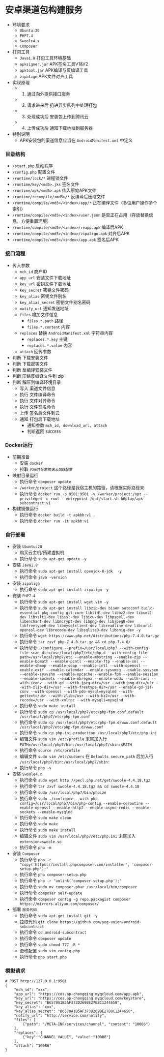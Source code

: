 # 安卓渠道包构建服务

- 环境要求 
    - `Ubuntu:20`
    - `PHP7.4`
    - `Swoole4.x`
    - `Composer`
- 打包工具
    - `Java1.8` 打包工具环境基础
    - `apksigner.jar` APK签名工具V1&V2
    - `apktool.jar` APK编译与反编译工具
    - `zipalign` APK文件对齐工具
- 实现原理
    - 1. 通过向外提供接口服务
    - 2. 请求进来后 扔进异步队列中处理打包
    - 3. 处理成功后 安装包上传到腾讯云
    - 4. 上传成功后 通知下载地址到服务器
- 特别说明
    - APK安装包的渠道信息应当在 `AndroidManifest.xml` 中定义
    
### 目录结构

- `/start.php` 启动程序
- `/config.php` 配置文件
- `/runtime/lock/*` 进程锁文件
- `/runtime/key/<md5>.jks` 签名文件
- `/runtime/apk/<md5>.apk` 传入原始APK文件
- `/runtime/recompile/<md5>/*` 反编译后压缩文件
- `/runtime/compile/<md5>/<index>/app/*` 正在编译文件（多位用户操作多个索引）
- `/runtime/compile/<md5>/<index>/user.json` 是否正在占用（存放替换信息，方便重置环境）
- `/runtime/compile/<md5>/<index>/reapp.apk` 编译后APK
- `/runtime/compile/<md5>/<index>/zipalign.apk` 对齐后APK
- `/runtime/compile/<md5>/<index>/app.apk` 签名后APK

### 接口流程

- 传入参数
    - `mch_id` 商户ID
    - `app_url` 安装文件下载地址
    - `key_url` 密钥文件下载地址
    - `key_secret` 密钥文件密码
    - `key_alias` 密钥文件别名
    - `key_alias_secret` 密钥文件别名密码
    - `notify_url` 通知发送地址
    - `files` 增加文件信息
        - `files.*.path` 路径
        - `files.*.content` 内容
    - `replaces` 替换 `AndroidManifest.xml` 字符串内容
        - `replaces.*.key` 主键
        - `replaces.*.value` 内容
    - `attach` 回传参数
- 判断 下载安装文件
- 判断 下载密钥文件
- 判断 反编译安装文件
- 判断 压缩反编译文件到 zip
- 判断 解压到编译环境目录
    - 写入 渠道文件信息
    - 执行 文件编译命令
    - 执行 文件对齐命令
    - 执行 文件签名命令
    - 上传 签名后文件到云
    - 通知 打包后下载地址
        - 通知参数 `mch_id, download_url, attach`
        - 判断返回 `SUCCESS`
### Docker运行

- 前期准备
    - 安装 `docker`
    - 拉取 `代码并配置腾讯云OSS配置`
- 映射目录运行
    - 执行命令 `composer update`
    - `/worker/project` 这个路径是我宿主机的路径，请根据实际路径来
    - 执行命令 `docker run -p 9501:9501 -v /worker/project:/opt --privileged -u root --entrypoint /opt/start.sh h6play/apk-subcontract:v1`
- 构建镜像运行
    - 执行命令 `docker build -t apkbb:v1 .`
    - 执行命令 `docker run -it apkbb:v1`

### 自行部署

- 安装 `Ubuntu:20`
    - 购买云主机/搭建虚拟机
    - 执行命令 `sudo apt-get update -y`
- 安装 `Java1.8`
    - 执行命令 `sudo apt-get install openjdk-8-jdk  -y`
    - 执行命令 `java -version`
- 安装 `zipalign`
    - 执行命令 `sudo apt-get install zipalign -y`
- 安装 `PHP7.4`
    - 执行命令 `sudo apt-get install wget vim -y`
    - 执行命令 `sudo apt-get install libzip-dev bison autoconf build-essential pkg-config git-core libltdl-dev libbz2-dev libxml2-dev libxslt1-dev libssl-dev libicu-dev libpspell-dev libenchant-dev libmcrypt-dev libpng-dev libjpeg8-dev libfreetype6-dev libmysqlclient-dev libreadline-dev libcurl4-openssl-dev librecode-dev libsqlite3-dev libonig-dev -y`
    - 执行命令 `wget https://www.php.net/distributions/php-7.4.0.tar.gz`
    - 执行命令 `tar zxvf php-7.4.0.tar.gz && cd php-7.4.0/`
    - 执行命令 `./configure --prefix=/usr/local/php7 --with-config-file-scan-dir=/usr/local/php7/etc/php.d --with-config-file-path=/usr/local/php7/etc --enable-mbstring --enable-zip --enable-bcmath --enable-pcntl --enable-ftp --enable-xml --enable-shmop --enable-soap --enable-intl --with-openssl --enable-exif --enable-calendar --enable-sysvmsg --enable-sysvsem --enable-sysvshm --enable-opcache --enable-fpm --enable-session --enable-sockets --enable-mbregex --enable-wddx --with-curl --with-iconv --with-gd --with-jpeg-dir=/usr --with-png-dir=/usr --with-zlib-dir=/usr --with-freetype-dir=/usr --enable-gd-jis-conv --with-openssl --with-pdo-mysql=mysqlnd --with-gettext=/usr --with-zlib=/usr --with-bz2=/usr --with-recode=/usr --with-xmlrpc --with-mysqli=mysqlnd`
    - 执行命令 `sudo make install`
    - 执行命令 `sudo cp /usr/local/php7/etc/php-fpm.conf.default /usr/local/php7/etc/php-fpm.conf`
    - 执行命令 `sudo cp /usr/local/php7/etc/php-fpm.d/www.conf.default /usr/local/php7/etc/php-fpm.d/www.conf`
    - 执行命令 `sudo cp php.ini-production /usr/local/php7/etc/php.ini`
    - 编辑文件 `sudo vim /etc/profile` 末尾加入行 `PATH=/usr/local/php7/bin:/usr/local/php7/sbin:$PATH`
    - 执行命令 `source /etc/profile`
    - 编辑文件 `sudo vim /etc/sudoers` 在 `Defaults secure_path` 后加入行 `/usr/local/php7/bin:/usr/local/php7/sbin:`
    - 执行命令 `php -v`
- 安装 `Swoole4.x`
    - 执行命令 `sudo wget http://pecl.php.net/get/swoole-4.4.18.tgz`
    - 执行命令 `tar zxvf swoole-4.4.18.tgz && cd swoole-4.4.18`
    - 执行命令 `sudo /usr/local/php7/bin/phpize`
    - 执行命令 `sudo ./configure --with-php-config=/usr/local/php7/bin/php-config --enable-coroutine --enable-openssl --enable-http2 --enable-async-redis --enable-sockets --enable-mysqlnd`
    - 执行命令 `sudo make clean`
    - 执行命令 `sudo make`
    - 执行命令 `sudo make install`
    - 编辑文件 `sudo vim /usr/local/php7/etc/php.ini` 末尾加入 `extension=swoole.so`
    - 执行命令 `php -m`
- 安装 `Composer`
    - 执行命令 `php -r "copy('https://install.phpcomposer.com/installer', 'composer-setup.php');"`
    - 执行命令 `php composer-setup.php`
    - 执行命令 `php -r "unlink('composer-setup.php');"`
    - 执行命令 `sudo mv composer.phar /usr/local/bin/composer`
    - 执行命令 `composer self-update`
    - 执行命令 `composer config -g repo.packagist composer https://mirrors.aliyun.com/composer/`
- 部署 `服务代码`
    - 执行命令 `sudo apt-get install git -y`
    - 拉取代码 `git clone https://github.com/yog-union/android-subcontract`
    - 执行命令 `cd android-subcontract`
    - 执行命令 `composer update`
    - 执行命令 `sudo chmod 777 -R *`
    - 更改配置 `sudo vim config.php`
    - 执行命令 `php start.php`

### 模拟请求

```shell script
# POST http://127.0.0.1:9501
{
    "mch_id": "xxx",
    "app_url": "https://cos.ap-chongqing.myqcloud.com/app.apk",
    "key_url": "https://cos.ap-chongqing.myqcloud.com/keystore",
    "key_secret": "B6570A1B5AF373D269BE27B8C1244650",
    "key_alias": "xxx",
    "key_alias_secret": "B6570A1B5AF373D269BE27B8C1244650",
    "notify_url": "http://service.com/notify",
    "files": [
        {"path": "/META-INF/services/channel", "content": "10086"}
    ],
    "replaces": [
        {"key":"CHANNEL_VALUE", "value":"10086"}
    ],
    "attach": "10086"
}
```
